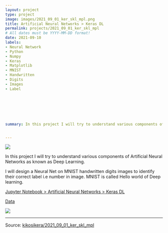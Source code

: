 ```yaml
---
layout: project
type: project
image: images/2021_09_01_ker_skl_mpl.png
title: Artificial Neural Networks > Keras DL
permalink: projects/2021_09_01_ker_skl_mpl
# All dates must be YYYY-MM-DD format!
date: 2021-09-10
labels:
- Neural Network
- Python
- Numpy
- Keras
- Matplotlib
- MNIST
- Handwritten
- Digits
- Images
- Label







summary: In this project I will try to understand various components of Artificial Neural Networks as known as Deep Learning.


---
```


<img class="ui image" src="{{ site.baseurl }}/images/2021_09_01_ker_skl_mpl_pannel.png">

In this project I will try to understand various components of Artificial Neural Networks as known as Deep Learning.

I will design a Neural Net on MNIST handwritten digits images to identify their correct label i.e number in image. MNIST is called Hello world of Deep learning.


[Jupyter Notebook > Artificial Neural Networks > Keras DL](https://colab.research.google.com/gist/kikosikera/daa476d9ef3ea1e914b709cb73ded5d8/2021_09_01_ker_skl_mpl.ipynb?authuser=3)

[Data](https://github.com/kikosikera/2021_09_01_ker_skl_mpl/tree/master/data)

<img class="ui image" src="{{ site.baseurl }}/images/2021_09_01_ker_skl_mpl_digits.png"/>



<hr>

Source: <a href="https://github.com/kikosikera/2021_09_01_ker_skl_mpl/tree/main/"><i class="large github icon"></i>kikosikera/2021_09_01_ker_skl_mpl</a>
